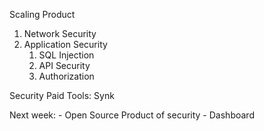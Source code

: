 Scaling Product
1. Network Security
2. Application Security
	1. SQL Injection
	2. API Security
	3. Authorization

Security Paid Tools: Synk

Next week:
	- Open Source Product of security
	- Dashboard

